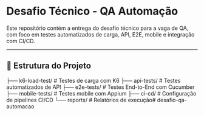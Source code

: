 # Desafio Técnico - QA Automação

Este repositório contém a entrega do desafio técnico para a vaga de QA, com foco em testes automatizados de carga, API, E2E, mobile e integração com CI/CD.

---

## 📁 Estrutura do Projeto


├── k6-load-test/ # Testes de carga com K6
├── api-tests/ # Testes automatizados de API
├── e2e-tests/ # Testes End-to-End com Cucumber
├── mobile-tests/ # Testes mobile com Appium
├── ci-cd/ # Configuração de pipelines CI/CD
└── reports/ # Relatórios de execução# desafio-qa-automacao
